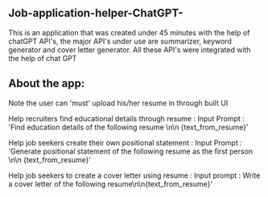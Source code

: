 ## Job-application-helper-ChatGPT-
This is an application that was created under 45 minutes with the help of chatGPT API's, the major API's under use are summarizer, 
keyword generator and cover letter generator. All these API's were integrated with the help of chat GPT

## About the app:

Note the user can 'must' upload his/her resume in through built UI

Help recruiters find educational details through resume : Input Prompt : 'Find education details of the following resume \n\n {text_from_resume}'

Help job seekers create their own positional statement : Input Prompt : 'Generate positional statement of the following resume as the first person \n\n {text_from_resume}'

Help job seekers to create a cover letter using resume : Input prompt : Write a cover letter of the following resume\n\n{text_from_resume}'
